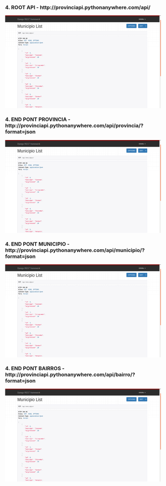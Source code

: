  <h3>4. ROOT API - http://provinciapi.pythonanywhere.com/api/</h3>

  <div align="center">
    <img src="screen/municipio_list.png" width="100%" height="300px"</img> 
</div>

 <h3>4. END PONT PROVINCIA - http://provinciapi.pythonanywhere.com/api/provincia/?format=json</h3>

  <div align="center">
    <img src="screen/municipio_list.png" width="100%" height="300px"</img> 
</div>

 <h3>4. END PONT MUNICIPIO - http://provinciapi.pythonanywhere.com/api/municipio/?format=json</h3>

  <div align="center">
    <img src="screen/municipio_list.png" width="100%" height="300px"</img> 
</div>

 <h3>4. END PONT BAIRROS - http://provinciapi.pythonanywhere.com/api/bairro/?format=json</h3>

  <div align="center">
    <img src="screen/municipio_list.png" width="100%" height="300px"</img> 
</div>
